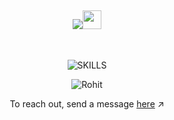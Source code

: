 <div align="center">

## <img src="https://readme-typing-svg.herokuapp.com?lines=Hello,+Fellow!+Devs+👋;This+is+Rohit+shukla....;Nice+to+see+you!&color=%23000000&size=28"><img src="https://emojis.slackmojis.com/emojis/images/1531849430/4246/blob-sunglasses.gif?1531849430" width="30"/>
<br>

![SKILLS](https://skillicons.dev/icons?i=java,go,ts,angular,html,css,spring,js,bootstrap,tailwind,react,postgres,docker,kubernetes,apple,git,googlecloud,vscode,&perline=6)<br/>

<p align="center"> <img src=https://komarev.com/ghpvc/?username=rohitvendasta alt=Rohit shukla/> </p>
<p>To reach out, send a message <a href="mailto:rshuklas@vendasta.com">here</a> ↗️</p>


</div>
